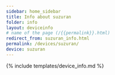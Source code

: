 ```yaml
---
sidebar: home_sidebar
title: Info about suzuran
folder: info
layout: deviceinfo
# name of the page (/{{permalink}}.html)
redirect_from: suzuran_info.html
permalink: /devices/suzuran/
device: suzuran
---
```

{% include templates/device_info.md %}
